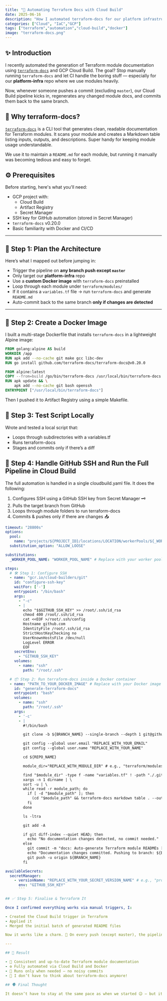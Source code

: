```yaml
---
title: "🚀 Automating Terraform Docs with Cloud Build"
date: 2025-06-16
description: "How I automated terraform-docs for our platform infrastructure repo using GCP Cloud Build and Docker"
categories: ["Cloud", "IaC","GCP"]
tags: ["terraform","automation","cloud-build","docker"]
image: "terraform-docs.png"
---
```


## ✨ Introduction 

I recently automated the generation of Terraform module documentation using [`terraform-docs`](https://terraform-docs.io) and GCP Cloud Build. The goal? Stop manually running `terraform-docs` and let CI handle the boring stuff — especially for our **platform-infra** repo where we use modules heavily.

Now, whenever someone pushes a commit (excluding `master`), our Cloud Build pipeline kicks in, regenerates any changed module docs, and commits them back to the same branch.

## 🤔 Why terraform-docs?

[`terraform-docs`](https://terraform-docs.io) is a CLI tool that generates clean, readable documentation for Terraform modules. It scans your module and creates a Markdown table listing inputs, outputs, and descriptions. Super handy for keeping module usage understandable.

We use it to maintain a `README.md` for each module, but running it manually was becoming tedious and easy to forget.

## ⚙️ Prerequisites

Before starting, here's what you'll need:

- GCP project with:
  - Cloud Build
  - Artifact Registry
  - Secret Manager
- SSH key for GitHub automation (stored in Secret Manager)
- `terraform-docs` v0.20.0
- Basic familiarity with Docker and CI/CD

---

## 🧠 Step 1: Plan the Architecture

Here’s what I mapped out before jumping in:

- Trigger the pipeline on **any branch push except `master`**
- Only target our **platform-infra** repo
- Use a **custom Docker image** with `terraform-docs` preinstalled
- Loop through each module under `terraform/modules/`
- If it contains a `variables.tf` file → run `terraform-docs` and generate `README.md`
- Auto-commit back to the same branch **only if changes are detected**

---

## 🐳 Step 2: Create a Docker Image

I built a multi-stage Dockerfile that installs `terraform-docs` in a lightweight Alpine image:

```Dockerfile
FROM golang:alpine AS build
WORKDIR /app
RUN apk add --no-cache git make gcc libc-dev
RUN go install github.com/terraform-docs/terraform-docs@v0.20.0

FROM alpine:latest
COPY --from=build /go/bin/terraform-docs /usr/local/bin/terraform-docs
RUN apk update && \
    apk add --no-cache git bash openssh
ENTRYPOINT ["/usr/local/bin/terraform-docs"]
```

Then I pushed it to Artifact Registry using a simple Makefile.

## 🧪 Step 3: Test Script Locally

Wrote and tested a local script that:

- Loops through subdirectories with a variables.tf
- Runs terraform-docs
- Stages and commits only if there’s a diff

## 🔐 Step 4: Handle GitHub SSH and Run the Full Pipeline in Cloud Build

The full automation is handled in a single cloudbuild.yaml file. It does the following:

1. Configures SSH using a GitHub SSH key from Secret Manager 🗝️
2. Pulls the target branch from GitHub
3. Loops through module folders to run terraform-docs
4. Commits & pushes only if there are changes 📤

```yaml
timeout: "28800s"
options:
  pool:
    name: "projects/${PROJECT_ID}/locations/LOCATION/workerPools/${_WORKER_POOL_NAME}"
  substitution_option: "ALLOW_LOOSE"

substitutions:
  _WORKER_POOL_NAME: "WORKER_POOL_NAME" # Replace with your worker pool name

steps:
  # 🛠️ Step 1: Configure SSH
  - name: "gcr.io/cloud-builders/git"
    id: "configure-ssh-key"
    waitFor: ['-']
    entrypoint: "/bin/bash"
    args:
      - "-c"
      - |
        echo "$$GITHUB_SSH_KEY" >> /root/.ssh/id_rsa
        chmod 400 /root/.ssh/id_rsa
        cat <<EOF >/root/.ssh/config
        Hostname github.com
        IdentityFile /root/.ssh/id_rsa
        StrictHostKeyChecking no
        UserKnownHostsFile /dev/null
        LogLevel ERROR
        EOF
    secretEnv:
      - "GITHUB_SSH_KEY"
    volumes:
      - name: "ssh"
        path: "/root/.ssh"

  # 📦 Step 2: Run terraform-docs inside a Docker container
  - name: "PATH_TO_YOUR_DOCKER_IMAGE" # Replace with your Docker image path
    id: "generate-terraform-docs"
    entrypoint: "bash"
    volumes:
      - name: "ssh"
        path: "/root/.ssh"
    args:
      - '-c'
      - |
        #!/bin/bash

        git clone -b ${BRANCH_NAME} --single-branch --depth 1 git@github.com:feefo/${REPO_NAME}.git

        git config --global user.email "REPLACE_WITH_YOUR_EMAIL"
        git config --global user.name "REPLACE_WITH_YOUR_NAME"

        cd ${REPO_NAME}

        module_dir="REPLACE_WITH_MODULE_DIR" # e.g., "terraform/modules"

        find "$module_dir" -type f -name "variables.tf" ! -path "./.git/*" | \
        xargs -n 1 dirname | \
        sort -u | \
        while read -r module_path; do
          if [ -d "$module_path" ]; then
            (cd "$module_path" && terraform-docs markdown table . --output-file README.md)
          fi
        done

        ls -ltra

        git add -A

        if git diff-index --quiet HEAD; then
          echo "No documentation changes detected, no commit needed."
        else
          git commit -m "docs: Auto-generate Terraform module READMEs [skip ci]"
          echo "Documentation changes committed. Pushing to branch: ${BRANCH_NAME}"
          git push -u origin ${BRANCH_NAME}
        fi

availableSecrets:
  secretManager:
    - versionName: "REPLACE_WITH_YOUR_SECRET_VERSION_NAME" # e.g., "projects/PROJECT_ID/secrets/GITHUB_SSH_KEY/versions/latest"
      env: "GITHUB_SSH_KEY"
      ```

## ✅ Step 5: Finalise & Terraform It

Once I confirmed everything works via manual triggers, I:

- Created the Cloud Build trigger in Terraform
- Applied it
- Merged the initial batch of generated README files

Now it works like a charm. 🚀 On every push (except master), the pipeline runs and updates only what’s needed.

---

## 🧾 Result

- 📄 Consistent and up-to-date Terraform module documentation
- ⚙️ Fully automated via Cloud Build and Docker
- 🔁 Runs only when needed — no noisy commits
- 🧘 I don’t have to think about terraform-docs anymore!
  
## 🗣️ Final Thought

It doesn’t have to stay at the same pace as when we started 😉 — but it does have to be maintainable. This was a fun task that scratched my automation itch while saving future-me a lot of time.

